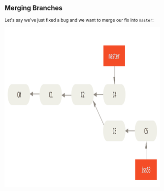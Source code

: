 ## Merging Branches

Let's say we've just fixed a bug and we want to merge our fix into `master`:

<div style="overflow: hidden;">
    <img alt="A commit timeline with diverging `master` and `iss53` branches." src="images/basic-branching-6.png" height="600" style="margin-top: -80px;">
</div>
